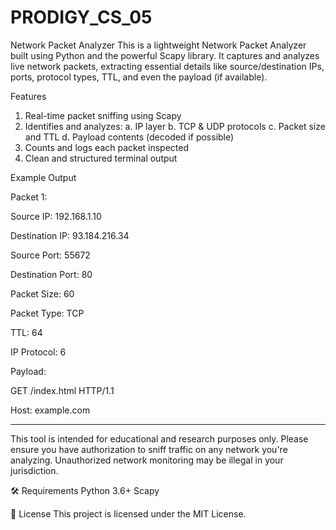 # PRODIGY_CS_05
Network Packet Analyzer
This is a lightweight Network Packet Analyzer built using Python and the powerful Scapy library. It captures and analyzes live network packets, extracting essential details like source/destination IPs, ports, protocol types, TTL, and even the payload (if available).

Features
1. Real-time packet sniffing using Scapy
2. Identifies and analyzes:
 a. IP layer
 b. TCP & UDP protocols
 c. Packet size and TTL
 d. Payload contents (decoded if possible)
3. Counts and logs each packet inspected
4. Clean and structured terminal output

Example Output

Packet 1:

Source IP: 192.168.1.10

Destination IP: 93.184.216.34

Source Port: 55672

Destination Port: 80

Packet Size: 60

Packet Type: TCP

TTL: 64

IP Protocol: 6

Payload:

GET /index.html HTTP/1.1

Host: example.com

--------------------------------------------------

This tool is intended for educational and research purposes only. Please ensure you have authorization to sniff traffic on any network you're analyzing. Unauthorized network monitoring may be illegal in your jurisdiction.

🛠 Requirements
Python 3.6+
Scapy

📄 License
This project is licensed under the MIT License.

